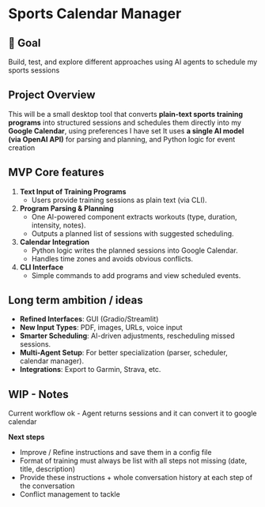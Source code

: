 # Sports Calendar Manager

## 🎯 Goal

Build, test, and explore different approaches using AI agents to schedule my sports sessions


## Project Overview

This will be a small desktop tool that converts **plain-text sports training programs** into structured sessions and schedules them directly into my **Google Calendar**, using preferences I have set
It uses **a single AI model (via OpenAI API)** for parsing and planning, and Python logic for event creation

## MVP Core features 

1. **Text Input of Training Programs**
    - Users provide training sessions as plain text (via CLI).
2. **Program Parsing & Planning**
    - One AI-powered component extracts workouts (type, duration, intensity, notes).
    - Outputs a planned list of sessions with suggested scheduling.
3. **Calendar Integration**
    - Python logic writes the planned sessions into Google Calendar.
    - Handles time zones and avoids obvious conflicts.
4. **CLI Interface**
    - Simple commands to add programs and view scheduled events.


## Long term ambition / ideas

- **Refined Interfaces**: GUI (Gradio/Streamlit)
- **New Input Types**: PDF, images, URLs, voice input
- **Smarter Scheduling**: AI-driven adjustments, rescheduling missed sessions.
- **Multi-Agent Setup**: For better specialization (parser, scheduler, calendar manager).
- **Integrations**: Export to Garmin, Strava, etc.


## WIP - Notes

Current workflow ok - Agent returns sessions and it can convert it to google calendar

**Next steps**
- Improve / Refine instructions and save them in a config file
- Format of training must always be list with all steps not missing (date, title, description)
- Provide these instructions + whole conversation history at each step of the conversation
- Conflict management to tackle
